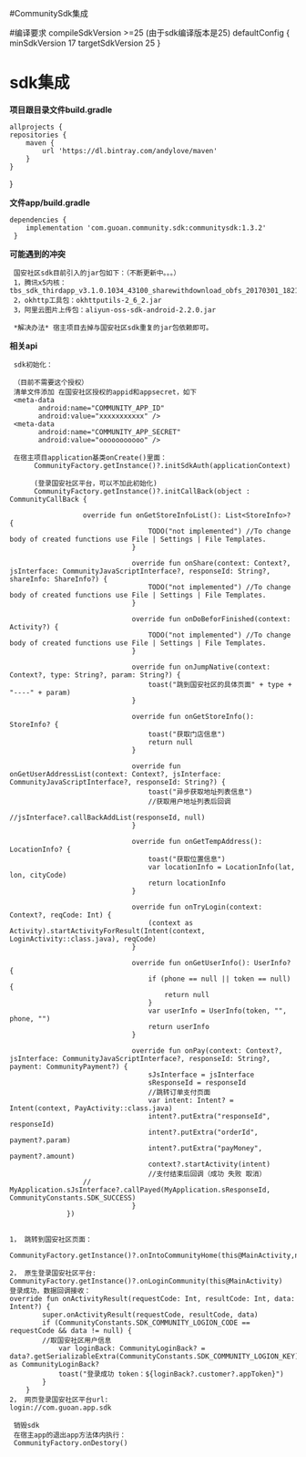 #CommunitySdk集成

#编译要求
    compileSdkVersion >=25  (由于sdk编译版本是25)
     defaultConfig {
            minSdkVersion 17
            targetSdkVersion 25
        }

# sdk集成 #

**项目跟目录文件build.gradle**
 
    allprojects {
    repositories {
        maven {
            url 'https://dl.bintray.com/andylove/maven'
        }
    }
   }

**文件app/build.gradle**

    dependencies {
        implementation 'com.guoan.community.sdk:communitysdk:1.3.2'
     }
     
**可能遇到的冲突**

     国安社区sdk目前引入的jar包如下：（不断更新中。。。）
     1，腾讯x5内核：tbs_sdk_thirdapp_v3.1.0.1034_43100_sharewithdownload_obfs_20170301_182143.jar
     2，okhttp工具包：okhttputils-2_6_2.jar
     3，阿里云图片上传包：aliyun-oss-sdk-android-2.2.0.jar
  
     *解决办法* 宿主项目去掉与国安社区sdk重复的jar包依赖即可。

**相关api**

     sdk初始化：
     
     （目前不需要这个授权）
     清单文件添加 在国安社区授权的appid和appsecret，如下
     <meta-data
           android:name="COMMUNITY_APP_ID"
           android:value="xxxxxxxxxxx" />
     <meta-data
           android:name="COMMUNITY_APP_SECRET"
           android:value="ooooooooooo" />
           
     在宿主项目application基类onCreate()里面：
          CommunityFactory.getInstance()?.initSdkAuth(applicationContext)
          
          (登录国安社区平台，可以不加此初始化)
          CommunityFactory.getInstance()?.initCallBack(object : CommunityCallBack {
                      
                      override fun onGetStoreInfoList(): List<StoreInfo>? {
                                      TODO("not implemented") //To change body of created functions use File | Settings | File Templates.
                                  }
                      
                                  override fun onShare(context: Context?, jsInterface: CommunityJavaScriptInterface?, responseId: String?, shareInfo: ShareInfo?) {
                                      TODO("not implemented") //To change body of created functions use File | Settings | File Templates.
                                  }
                      
                                  override fun onDoBeforFinished(context: Activity?) {
                                      TODO("not implemented") //To change body of created functions use File | Settings | File Templates.
                                  }
                      
                                  override fun onJumpNative(context: Context?, type: String?, param: String?) {
                                      toast("跳到国安社区的具体页面" + type + "----" + param)
                                  }
                      
                                  override fun onGetStoreInfo(): StoreInfo? {
                                      toast("获取门店信息")
                                      return null
                                  }
                      
                                  override fun onGetUserAddressList(context: Context?, jsInterface: CommunityJavaScriptInterface?, responseId: String?) {
                                      toast("异步获取地址列表信息")
                                      //获取用户地址列表后回调
                                      //jsInterface?.callBackAddList(responseId, null)
                                  }
                      
                                  override fun onGetTempAddress(): LocationInfo? {
                                      toast("获取位置信息")
                                      var locationInfo = LocationInfo(lat, lon, cityCode)
                                      return locationInfo
                                  }
                      
                                  override fun onTryLogin(context: Context?, reqCode: Int) {
                                      (context as Activity).startActivityForResult(Intent(context, LoginActivity::class.java), reqCode)
                                  }
                      
                                  override fun onGetUserInfo(): UserInfo? {
                                      if (phone == null || token == null) {
                                          return null
                                      }
                                      var userInfo = UserInfo(token, "", phone, "")
                                      return userInfo
                                  }
                      
                                  override fun onPay(context: Context?, jsInterface: CommunityJavaScriptInterface?, responseId: String?, payment: CommunityPayment?) {
                                      sJsInterface = jsInterface
                                      sResponseId = responseId
                                      //跳转订单支付页面
                                      var intent: Intent? = Intent(context, PayActivity::class.java)
                                      intent?.putExtra("responseId", responseId)
                                      intent?.putExtra("orderId", payment?.param)
                                      intent?.putExtra("payMoney", payment?.amount)
                                      context?.startActivity(intent)
                                      //支付结束后回调（成功 失败 取消）
                      //                MyApplication.sJsInterface?.callPayed(MyApplication.sResponseId, CommunityConstants.SDK_SUCCESS)
                                  }
                  })
           
           
    1， 跳转到国安社区页面：
     CommunityFactory.getInstance()?.onIntoCommunityHome(this@MainActivity,null,true,null)

    2， 原生登录国安社区平台:
    CommunityFactory.getInstance()?.onLoginCommunity(this@MainActivity)
    登录成功，数据回调接收：
    override fun onActivityResult(requestCode: Int, resultCode: Int, data: Intent?) {
            super.onActivityResult(requestCode, resultCode, data)
            if (CommunityConstants.SDK_COMMUNITY_LOGION_CODE == requestCode && data != null) {
            //取国安社区用户信息
                var loginBack: CommunityLoginBack? = data?.getSerializableExtra(CommunityConstants.SDK_COMMUNITY_LOGION_KEY) as CommunityLoginBack?
                toast("登录成功 token：${loginBack?.customer?.appToken}")
            }
        }
    2， 网页登录国安社区平台url:
    login://com.guoan.app.sdk

     销毁sdk
     在宿主app的退出app方法体内执行：
     CommunityFactory.onDestory()
     
     
     
